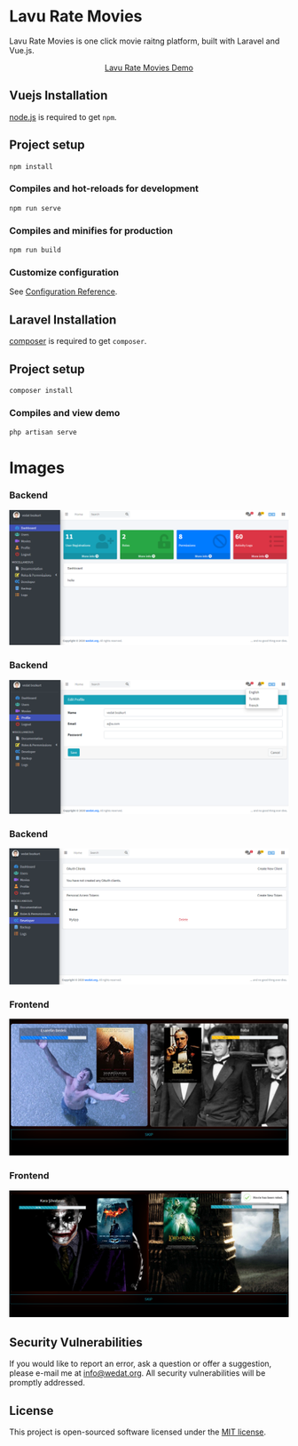 # Lavu Rate Movies
  Lavu Rate Movies is one click movie raitng platform, built with Laravel and Vue.js.

<p align="center">
<a href="https://lavu.wedat.org/dashboard"> Lavu Rate Movies Demo</a>
</p>

## Vuejs Installation
[node.js](http://nodejs.org/download/) is required to get ``npm``.


## Project setup
```
npm install
```

### Compiles and hot-reloads for development
```
npm run serve
```

### Compiles and minifies for production
```
npm run build
```

### Customize configuration
See [Configuration Reference](https://cli.vuejs.org/config/).


## Laravel Installation
[composer](https://getcomposer.org/) is required to get ``composer``.


## Project setup
```
composer install
```

### Compiles and view demo
```
php artisan serve
```

# Images

### Backend

![](https://raw.githubusercontent.com/vedatbozkurt/Lavu-Rate-Movies/master/public/images/1.png)


### Backend

![](https://raw.githubusercontent.com/vedatbozkurt/Lavu-Rate-Movies/master/public/images/2.png)


### Backend

![](https://raw.githubusercontent.com/vedatbozkurt/Lavu-Rate-Movies/master/public/images/3.png)


### Frontend

![](https://raw.githubusercontent.com/vedatbozkurt/Lavu-Rate-Movies/master/public/images/4.png)


### Frontend

![](https://raw.githubusercontent.com/vedatbozkurt/Lavu-Rate-Movies/master/public/images/5.png)


## Security Vulnerabilities

If you would like to report an error, ask a question or offer a suggestion, please e-mail me at [info@wedat.org](info@wedat.org). All security vulnerabilities will be promptly addressed.

## License

This project is open-sourced software licensed under the [MIT license](https://opensource.org/licenses/MIT).
